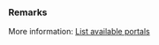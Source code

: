 ### Remarks

More information: [List available portals](/power-apps/maker/portals/power-apps-cli-tutorial#step-3-download-portals-content)